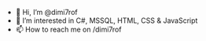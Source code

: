 - 👋 Hi, I’m @dimi7rof
- 👀 I’m interested in C#, MSSQL, HTML, CSS & JavaScript
- 📫 How to reach me on /dimi7rof

<!---
dimi7rof/dimi7rof is a ✨ special ✨ repository because its `README.md` (this file) appears on your GitHub profile.
You can click the Preview link to take a look at your changes.
--->
